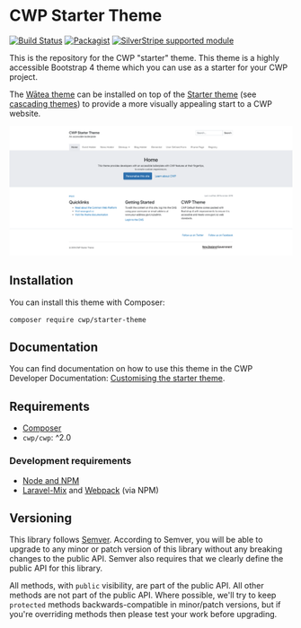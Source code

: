 # CWP Starter Theme

[![Build Status](https://api.travis-ci.com/silverstripe/cwp-starter-theme.svg?branch=3)](https://travis-ci.com/silverstripe/cwp-starter-theme)
[![Packagist](https://img.shields.io/packagist/v/cwp/starter-theme.svg)](https://packagist.org/packages/cwp/starter-theme)
[![SilverStripe supported module](https://img.shields.io/badge/silverstripe-supported-0071C4.svg)](https://www.silverstripe.org/software/addons/silverstripe-commercially-supported-module-list/)

This is the repository for the CWP "starter" theme. This theme is a highly accessible Bootstrap 4 theme which you can use as a starter for your CWP project.

The [Wātea theme](https://github.com/silverstripe/cwp-watea-theme) can be installed on top of the [Starter theme](https://github.com/silverstripe/cwp-starter-theme) (see [cascading themes](https://docs.silverstripe.org/en/4/developer_guides/templates/themes)) to provide a more visually appealing start to a CWP website.

![Screenshot](docs/images/screenshot.png)

## Installation

You can install this theme with Composer:

```
composer require cwp/starter-theme
```

## Documentation

You can find documentation on how to use this theme in the CWP Developer Documentation: [Customising the starter theme](https://www.cwp.govt.nz/developer-docs/en/2/working_with_projects/customising_the_starter_theme/).

## Requirements

* [Composer](https://getcomposer.org)
* `cwp/cwp`: \^2.0

### Development requirements

* [Node and NPM](https://docs.npmjs.com/getting-started/installing-node)
* [Laravel-Mix](https://github.com/JeffreyWay/laravel-mix) and [Webpack](https://webpack.github.io) (via NPM)

## Versioning

This library follows [Semver](http://semver.org). According to Semver, you will be able to upgrade to any minor or patch version of this library without any breaking changes to the public API. Semver also requires that we clearly define the public API for this library.

All methods, with `public` visibility, are part of the public API. All other methods are not part of the public API. Where possible, we'll try to keep `protected` methods backwards-compatible in minor/patch versions, but if you're overriding methods then please test your work before upgrading.
